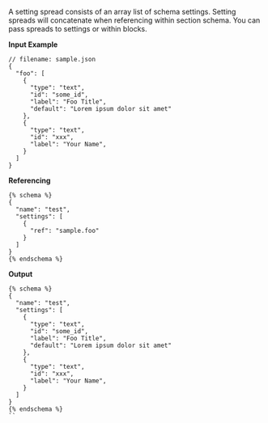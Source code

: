 A setting spread consists of an array list of schema settings. Setting spreads will concatenate when referencing within section schema. You can pass spreads to settings or within blocks.

**Input Example**

```jsonc
// filename: sample.json
{
  "foo": [
    {
      "type": "text",
      "id": "some_id",
      "label": "Foo Title",
      "default": "Lorem ipsum dolor sit amet"
    },
    {
      "type": "text",
      "id": "xxx",
      "label": "Your Name",
    }
  ]
}
```

**Referencing**

```liquid
{% schema %}
{
  "name": "test",
  "settings": [
    {
      "ref": "sample.foo"
    }
  ]
}
{% endschema %}
```

**Output**

```liquid
{% schema %}
{
  "name": "test",
  "settings": [
    {
      "type": "text",
      "id": "some_id",
      "label": "Foo Title",
      "default": "Lorem ipsum dolor sit amet"
    },
    {
      "type": "text",
      "id": "xxx",
      "label": "Your Name",
    }
  ]
}
{% endschema %}
``
